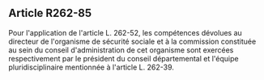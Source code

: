 ## Article R262-85

Pour l'application de l'article L. 262-52, les compétences dévolues au directeur de l'organisme de sécurité
sociale et à la commission constituée au sein du conseil d'administration de cet organisme sont exercées
respectivement par le président du conseil départemental et l'équipe pluridisciplinaire mentionnée à l'article
L. 262-39.


